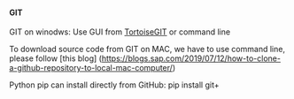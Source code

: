 


#### GIT


GIT on winodws:
Use GUI from [TortoiseGIT](https://tortoisegit.org/) or command line

To download source code from GIT on MAC, we have to use command line, please follow
[this blog]
(https://blogs.sap.com/2019/07/12/how-to-clone-a-github-repository-to-local-mac-computer/)

Python pip can install directly from GitHub:
pip install git+<github clone url>
